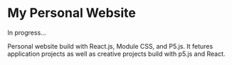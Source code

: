 #  My Personal Website

In progress...

Personal website build with React.js, Module CSS, and P5.js. 
It fetures application projects as well as creative projects build with p5.js and React.  
